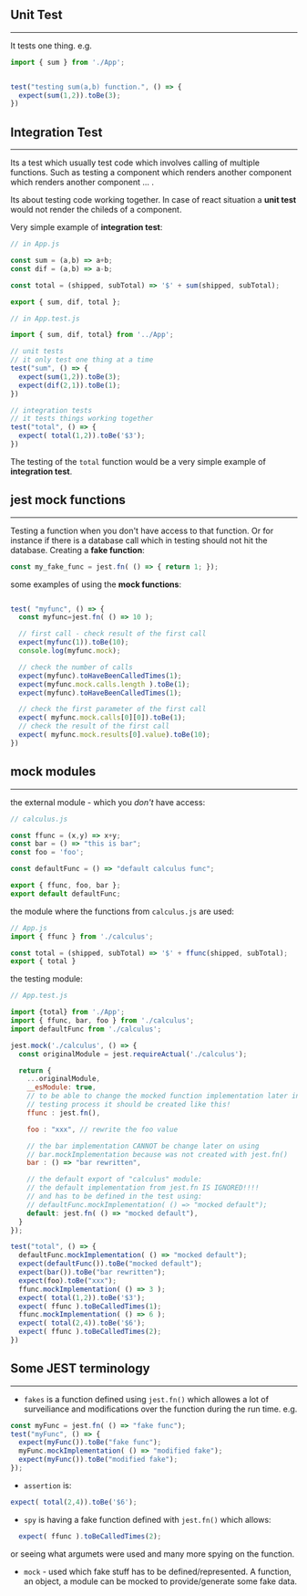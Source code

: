 ## Unit Test
---

It tests one thing.
e.g.
```js
import { sum } from './App';


test("testing sum(a,b) function.", () => {
  expect(sum(1,2)).toBe(3);
})

```

## Integration Test
---

Its a test which usually test code which involves calling of multiple functions. Such as testing a component which renders another component which renders another component ... .

Its about testing code working together. In case of react situation a **unit test** would not render the chileds of a component.

Very simple example of **integration test**:

```js
// in App.js

const sum = (a,b) => a+b;
const dif = (a,b) => a-b;

const total = (shipped, subTotal) => '$' + sum(shipped, subTotal);

export { sum, dif, total };

// in App.test.js

import { sum, dif, total} from '../App';

// unit tests
// it only test one thing at a time
test("sum", () => {
  expect(sum(1,2)).toBe(3);
  expect(dif(2,1)).toBe(1);
})

// integration tests
// it tests things working together
test("total", () => {
  expect( total(1,2)).toBe('$3');
})
```

The testing of the `total` function would be a very simple example of **integration test**. 

## jest mock functions
---

Testing a function when you don't have access to that function. Or for instance if there is a database call which in testing should not hit the database. 
Creating a **fake function**:

```js
const my_fake_func = jest.fn( () => { return 1; });
```

some examples of using the **mock functions**:

```js

test( "myfunc", () => {
  const myfunc=jest.fn( () => 10 );

  // first call - check result of the first call
  expect(myfunc(1)).toBe(10); 
  console.log(myfunc.mock);

  // check the number of calls
  expect(myfunc).toHaveBeenCalledTimes(1);
  expect(myfunc.mock.calls.length ).toBe(1); 
  expect(myfunc).toHaveBeenCalledTimes(1);

  // check the first parameter of the first call
  expect( myfunc.mock.calls[0][0]).toBe(1); 
  // check the result of the first call
  expect( myfunc.mock.results[0].value).toBe(10); 
})
```

## mock modules
---

the external module - which you *don't* have access:
```js
// calculus.js

const ffunc = (x,y) => x+y;
const bar = () => "this is bar";
const foo = 'foo';

const defaultFunc = () => "default calculus func";

export { ffunc, foo, bar };
export default defaultFunc;
```

the module where the functions from `calculus.js` are used:

```js
// App.js
import { ffunc } from './calculus';

const total = (shipped, subTotal) => '$' + ffunc(shipped, subTotal);
export { total }
```

the testing module: 
```js
// App.test.js

import {total} from './App';
import { ffunc, bar, foo } from './calculus';
import defaultFunc from './calculus';

jest.mock('./calculus', () => {
  const originalModule = jest.requireActual('./calculus');

  return {
    ...originalModule,
    __esModule: true,
    // to be able to change the mocked function implementation later in
    // testing process it should be created like this!
    ffunc : jest.fn(), 

    foo : "xxx", // rewrite the foo value

    // the bar implementation CANNOT be change later on using 
    // bar.mockImplementation because was not created with jest.fn() 
    bar : () => "bar rewritten",

    // the default export of "calculus" module:
    // the default implementation from jest.fn IS IGNORED!!!!
    // and has to be defined in the test using:
    // defaultFunc.mockImplementation( () => "mocked default");
    default: jest.fn( () => "mocked default"),
  }
});

test("total", () => {
  defaultFunc.mockImplementation( () => "mocked default");
  expect(defaultFunc()).toBe("mocked default");
  expect(bar()).toBe("bar rewritten");
  expect(foo).toBe("xxx");
  ffunc.mockImplementation( () => 3 );
  expect( total(1,2)).toBe('$3');
  expect( ffunc ).toBeCalledTimes(1);
  ffunc.mockImplementation( () => 6 );
  expect( total(2,4)).toBe('$6');
  expect( ffunc ).toBeCalledTimes(2);
})
```
## Some JEST terminology
---
- `fakes` is a function defined using `jest.fn()` which allowes a lot of surveiliance and modifications over the function during the run time. e.g.
```js
const myFunc = jest.fn( () => "fake func");
test("myFunc", () => {
  expect(myFunc()).toBe("fake func");
  myFunc.mockImplementation( () => "modified fake");
  expect(myFunc()).toBe("modified fake");
});
```

- `assertion`  is:
```js
expect( total(2,4)).toBe('$6');
```
- `spy` is having a fake function defined with `jest.fn()` which allows:
```js
  expect( ffunc ).toBeCalledTimes(2);
``` 
or seeing what argumets were used and many more spying on the function.

- `mock` - used which fake stuff has to be defined/represented. A function, an object, a module can be mocked to provide/generate some fake data.

